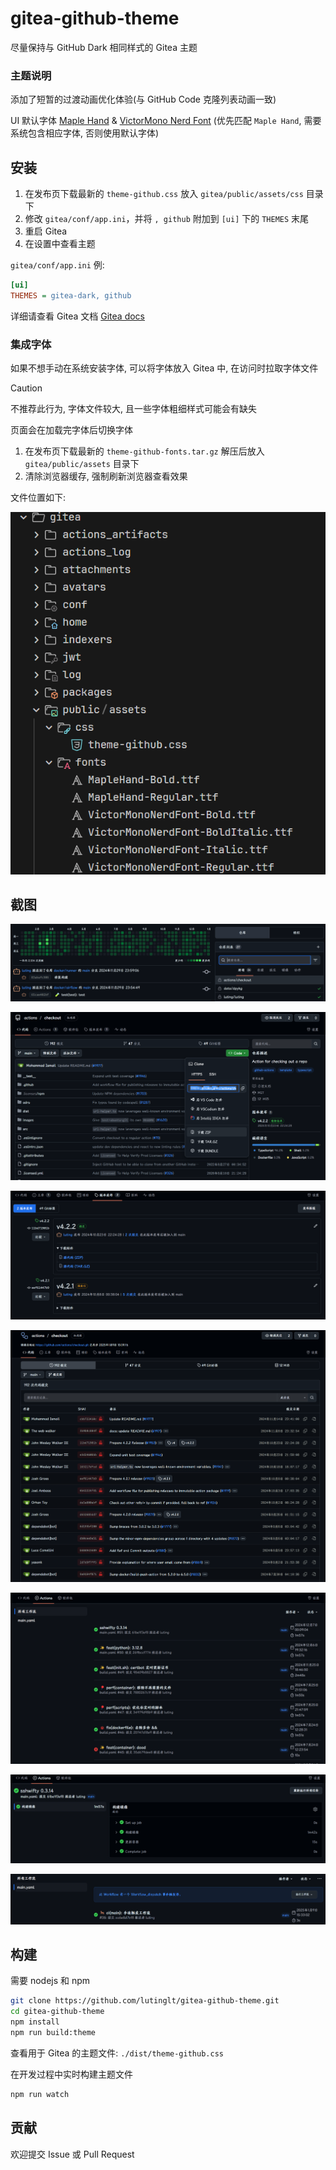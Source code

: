 # gitea-github-theme

尽量保持与 GitHub Dark 相同样式的 Gitea 主题


### 主题说明

添加了短暂的过渡动画优化体验(与 GitHub Code 克隆列表动画一致)

UI 默认字体 [Maple Hand](https://github.com/subframe7536/maple-font/tree/other-resources/cn-resource/maple-hand) & [VictorMono Nerd Font](https://github.com/ryanoasis/nerd-fonts/releases/download/v3.3.0/VictorMono.zip) (优先匹配 `Maple Hand`, 需要系统包含相应字体, 否则使用默认字体)

## 安装

1. 在发布页下载最新的 `theme-github.css` 放入 `gitea/public/assets/css` 目录下
2. 修改 `gitea/conf/app.ini`，并将 `, github` 附加到 `[ui]` 下的 `THEMES` 末尾
3. 重启 Gitea
4. 在设置中查看主题

`gitea/conf/app.ini` 例:
```ini
[ui]
THEMES = gitea-dark, github
```

详细请查看 Gitea 文档 [Gitea docs](https://docs.gitea.com/next/administration/customizing-gitea#customizing-the-look-of-gitea)

### 集成字体

如果不想手动在系统安装字体, 可以将字体放入 Gitea 中, 在访问时拉取字体文件

>[!CAUTION]
>
> 不推荐此行为, 字体文件较大, 且一些字体粗细样式可能会有缺失
>
> 页面会在加载完字体后切换字体

1. 在发布页下载最新的 `theme-github-fonts.tar.gz` 解压后放入 `gitea/public/assets` 目录下
2. 清除浏览器缓存, 强制刷新浏览器查看效果

文件位置如下:

![安装](screenshots/themetree.png)

## 截图

![仓库](screenshots/repo.png)

![仓库文件列表](screenshots/file_list.png)

![仓库发布](screenshots/release.png)

![仓库提交](screenshots/commit.png)

![Actions](screenshots/actions.png)

![Action](screenshots/action.png)

![Dispatch](screenshots/dispatch.png)

## 构建

需要 nodejs 和 npm

```bash
git clone https://github.com/lutinglt/gitea-github-theme.git
cd gitea-github-theme
npm install
npm run build:theme
```

查看用于 Gitea 的主题文件: `./dist/theme-github.css`

在开发过程中实时构建主题文件

```bash
npm run watch
```

## 贡献

欢迎提交 Issue 或 Pull Request